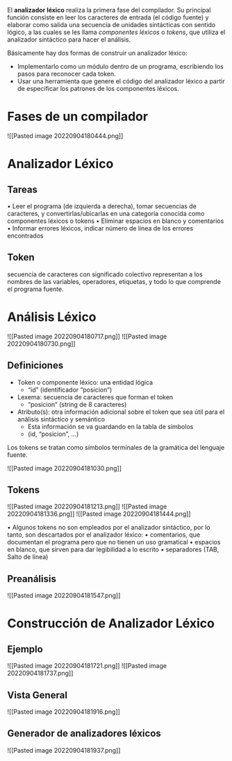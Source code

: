 El **analizador léxico** realiza la primera fase del compilador. Su principal función consiste en leer los caracteres de entrada (el código fuente) y elaborar como salida una secuencia de unidades sintácticas con sentido lógico, a las cuales se les llama _componentes_ _léxicos_ o _tokens_, que utiliza el analizador sintáctico para hacer el análisis.

Básicamente hay dos formas de construir un analizador léxico:
- Implementarlo como un módulo dentro de un programa, escribiendo los pasos para reconocer cada token. 
- Usar una herramienta que genere el código del analizador léxico a partir de especificar los patrones de los componentes léxicos.

# Fases de un compilador
![[Pasted image 20220904180444.png]]

# Analizador Léxico
## Tareas
• Leer el programa (de izquierda a derecha), tomar secuencias de caracteres, y convertirlas/ubicarlas en una categoría conocida como componentes léxicos o tokens
• Eliminar espacios en blanco y comentarios
• Informar errores léxicos, indicar número de línea de los errores encontrados

## Token
secuencia de caracteres con significado colectivo
representan a los nombres de las variables, operadores, etiquetas, y todo lo que comprende el programa fuente.

# Análisis Léxico
![[Pasted image 20220904180717.png]]
![[Pasted image 20220904180730.png]]

## Definiciones
- Token o componente léxico: una entidad lógica
	- “id” (identificador “posicion”)
- Lexema: secuencia de caracteres que forman el token
	- “posicion” (string de 8 caracteres)
- Atributo(s): otra información adicional sobre el token que sea útil para el análisis sintáctico y semántico
	- Esta información se va guardando en la tabla de símbolos
	- (id, “posicion”, …)

Los tokens se tratan como símbolos terminales de la gramática del lenguaje fuente.

![[Pasted image 20220904181030.png]]

## Tokens
![[Pasted image 20220904181213.png]]
![[Pasted image 20220904181336.png]]
![[Pasted image 20220904181444.png]]

• Algunos tokens no son empleados por el analizador sintáctico, por lo
tanto, son descartados por el analizador léxico:
• comentarios, que documentan el programa pero que no tienen un uso gramatical
	• espacios en blanco, que sirven para dar legibilidad a lo escrito
	• separadores (TAB, Salto de linea)

## Preanálisis
![[Pasted image 20220904181547.png]]

# Construcción de Analizador Léxico
## Ejemplo
![[Pasted image 20220904181721.png]]
![[Pasted image 20220904181737.png]]

## Vista General
![[Pasted image 20220904181916.png]]

## Generador de analizadores léxicos
![[Pasted image 20220904181937.png]]

